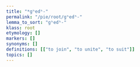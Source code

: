 ```yaml
---
title: "*gʰedʰ-"
permalink: "/pie/root/gʰedʰ-"
lemma_to_sort: "gʰedʰ-"
klass: root
etymology: []
markers: []
synonyms: []
definitions: [["to join", "to unite", "to suit"]]
topics: []
---
```

